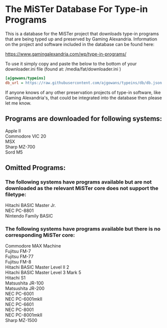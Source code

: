 # The MiSTer Database For Type-in Programs 

This is a database for the MiSTer project that downloads type-in programs that are being typed up and preserved by Gaming Alexandria.  Information on the project and software included in the database can be found here:

https://www.gamingalexandria.com/wp/type-in-programs/


To use it simply copy and paste the below to the bottom of your downloader.ini file (found at: /media/fat/downloader.ini )

```ini
[ajgowans/typeins]
db_url = https://raw.githubusercontent.com/ajgowans/typeins/db/db.json.zip
```

If anyone knows of any other preservation projects of type-in software, like Gaming Alexandria's, that could be integrated into the database then please let me know.

 ## Programs are downloaded for following systems:
 
 Apple II <br>
 Commodore VIC 20 <br>
 MSX <br>
 Sharp MZ-700 <br>
 Sord M5 <br>
 
 ## Omitted Programs:

### The following systems have programs available but are not downloaded as the relevant MiSTer core does not support the filetype: <br>
Hitachi BASIC Master Jr. <br>
NEC PC-8801 <br>
Nintendo Family BASIC <br>


 ### The following systems have programs available but there is no corresponding MiSTer core: <br>
Commodore MAX Machine <br>
Fujitsu FM-7 <br>
Fujitsu FM-77 <br>
Fujitsu FM-8 <br>
Hitachi BASIC Master Level II 2 <br>
Hitachi BASIC Master Level 3 Mark 5 <br>
Hitachi S1 <br>
Matsushita JR-100 <br>
Matsushita JR-200 <br>
NEC PC-6001 <br>
NEC PC-6001mkII <br>
NEC PC-6601 <br>
NEC PC-8001 <br>
NEC PC-8001mkII <br>
Sharp MZ-1500 <br>


